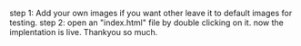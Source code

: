 step 1: Add your own images if you want other leave it to default images for testing.
step 2: open an "index.html" file by double clicking on it.
now the implentation is live.
Thankyou so much.
